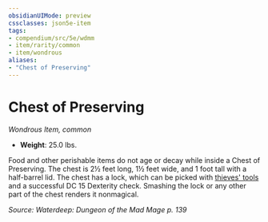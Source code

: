 ```yaml
---
obsidianUIMode: preview
cssclasses: json5e-item
tags:
- compendium/src/5e/wdmm
- item/rarity/common
- item/wondrous
aliases: 
- "Chest of Preserving"
---
```

# Chest of Preserving
*Wondrous Item, common*  

- **Weight**: 25.0 lbs.

Food and other perishable items do not age or decay while inside a Chest of Preserving. The chest is 2½ feet long, 1½ feet wide, and 1 foot tall with a half-barrel lid. The chest has a lock, which can be picked with [thieves' tools](/Systems/5e/items/thieves-tools.md) and a successful DC 15 Dexterity check. Smashing the lock or any other part of the chest renders it nonmagical.

*Source: Waterdeep: Dungeon of the Mad Mage p. 139*